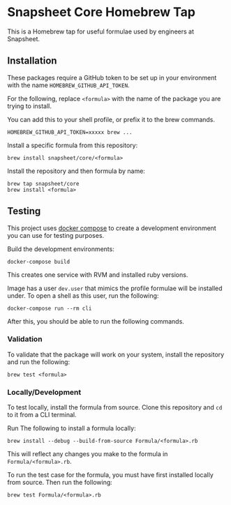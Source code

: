 # Snapsheet Core Homebrew Tap
This is a Homebrew tap for useful formulae used by engineers at Snapsheet.

## Installation
These packages require a GitHub token to be set up in your environment with the name `HOMEBREW_GITHUB_API_TOKEN`.

For the following, replace `<formula>` with the name of the package you are trying to install.

You can add this to your shell profile, or prefix it to the brew commands.
```
HOMEBREW_GITHUB_API_TOKEN=xxxxx brew ...
```

Install a specific formula from this repository:
```
brew install snapsheet/core/<formula>
```

Install the repository and then formula by name:
```
brew tap snapsheet/core
brew install <formula>
```

## Testing

This project uses [docker compose](https://docs.docker.com/compose/) to create a development environment you can use for testing purposes.

Build the development environments:
```
docker-compose build
```

This creates one service with RVM and installed ruby versions.

Image has a user `dev.user` that mimics the profile formulae will be installed under. To open a shell as this user, run the following:
```
docker-compose run --rm cli
```

After this, you should be able to run the following commands.

### Validation
To validate that the package will work on your system, install the repository and run the following:
```
brew test <formula>
```

### Locally/Development
To test locally, install the formula from source. Clone this repository and `cd` to it from a CLI terminal.

Run The following to install a formula locally:
```
brew install --debug --build-from-source Formula/<formula>.rb
```

This will reflect any changes you make to the formula in `Formula/<formula>.rb`.

To run the test case for the formula, you must have first installed locally from source. Then run the following:
```
brew test Formula/<formula>.rb
```
